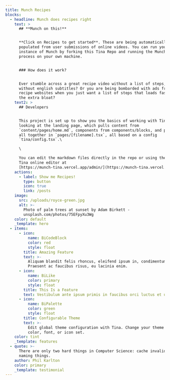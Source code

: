 ```yaml
---
title: Munch Recipes
blocks:
  - headline: Munch does recipes right
    text: >
      ## **Munch on this!**


      **Click on Recipes to get started**. These are being automatically
      populated from user submissions of online videos. You can run your own
      instance of Munch by forking this Tina Repo and running the MunchETL
      process on your own machine. 


      ### How does it work?


      Ever stumble across a great recipe video without a list of steps, or even
      without english subtitles? Or you are being bombarded with ads from other
      recipe websites when you just want a list of steps that loads fast without
      the extra bloat?
    text2: >
      ## Developers


      This project is set up to show you the basics of working with Tina. You're
      looking at the landing page, which pulls content from
      `content/pages/home.md`, components from components/blocks, and puts them
      all together in `pages/[filename].tsx`, all based on a config
      `tina/config.tsx`.\

      \

      You can edit the markdown files directly in the repo or using the awesome
      Tina online editor at
      [https://munch-tina.vercel.app/admin/](https://munch-tina.vercel.app/admin/)
    actions:
      - label: Show me Recipes!
        type: button
        icon: true
        link: /posts
    image:
      src: /uploads/royce-green.jpg
      alt: >-
        Photo of palm trees at sunset by Adam Birkett -
        unsplash.com/photos/75EFpyXu3Wg
    color: default
    _template: hero
  - items:
      - icon:
          name: BiCodeBlock
          color: red
          style: float
        title: Amazing Feature
        text: >-
          Aliquam blandit felis rhoncus, eleifend ipsum in, condimentum nibh.
          Praesent ac faucibus risus, eu lacinia enim.
      - icon:
          name: BiLike
          color: primary
          style: float
        title: This Is a Feature
        text: Vestibulum ante ipsum primis in faucibus orci luctus et ultrices.
      - icon:
          name: BiPalette
          color: green
          style: float
        title: Configurable Theme
        text: >-
          Edit global theme configuration with Tina. Change your theme's primary
          color, font, or icon set.
    color: tint
    _template: features
  - quote: >-
      There are only two hard things in Computer Science: cache invalidation and
      naming things.
    author: Phil Karlton
    color: primary
    _template: testimonial
---
```


